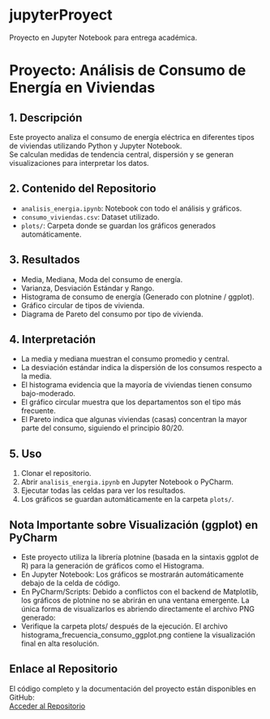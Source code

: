 # jupyterProyect
Proyecto en Jupyter Notebook para entrega académica.

# Proyecto: Análisis de Consumo de Energía en Viviendas

## 1. Descripción
Este proyecto analiza el consumo de energía eléctrica en diferentes tipos de viviendas utilizando Python y Jupyter Notebook.  
Se calculan medidas de tendencia central, dispersión y se generan visualizaciones para interpretar los datos.

## 2. Contenido del Repositorio
- `analisis_energia.ipynb`: Notebook con todo el análisis y gráficos.
- `consumo_viviendas.csv`: Dataset utilizado.
- `plots/`: Carpeta donde se guardan los gráficos generados automáticamente.

## 3. Resultados
- Media, Mediana, Moda del consumo de energía.
- Varianza, Desviación Estándar y Rango.
- Histograma de consumo de energía (Generado con plotnine / ggplot).
- Gráfico circular de tipos de vivienda.
- Diagrama de Pareto del consumo por tipo de vivienda.

## 4. Interpretación
- La media y mediana muestran el consumo promedio y central.
- La desviación estándar indica la dispersión de los consumos respecto a la media.
- El histograma evidencia que la mayoría de viviendas tienen consumo bajo-moderado.
- El gráfico circular muestra que los departamentos son el tipo más frecuente.
- El Pareto indica que algunas viviendas (casas) concentran la mayor parte del consumo, siguiendo el principio 80/20.

## 5. Uso
1. Clonar el repositorio.
2. Abrir `analisis_energia.ipynb` en Jupyter Notebook o PyCharm.
3. Ejecutar todas las celdas para ver los resultados.
4. Los gráficos se guardan automáticamente en la carpeta `plots/`.

## Nota Importante sobre Visualización (ggplot) en PyCharm
- Este proyecto utiliza la librería plotnine (basada en la sintaxis ggplot de R) para la generación de gráficos como el Histograma.
- En Jupyter Notebook: Los gráficos se mostrarán automáticamente debajo de la celda de código.
- En PyCharm/Scripts: Debido a conflictos con el backend de Matplotlib, los gráficos de plotnine no se abrirán en una ventana emergente. La única forma de visualizarlos es abriendo directamente el archivo PNG generado:
- Verifique la carpeta plots/ después de la ejecución. El archivo histograma_frecuencia_consumo_ggplot.png contiene la visualización final en alta resolución.


## Enlace al Repositorio

El código completo y la documentación del proyecto están disponibles en GitHub:  
[Acceder al Repositorio](https://github.com/Crishito/jupyterProyect.git)